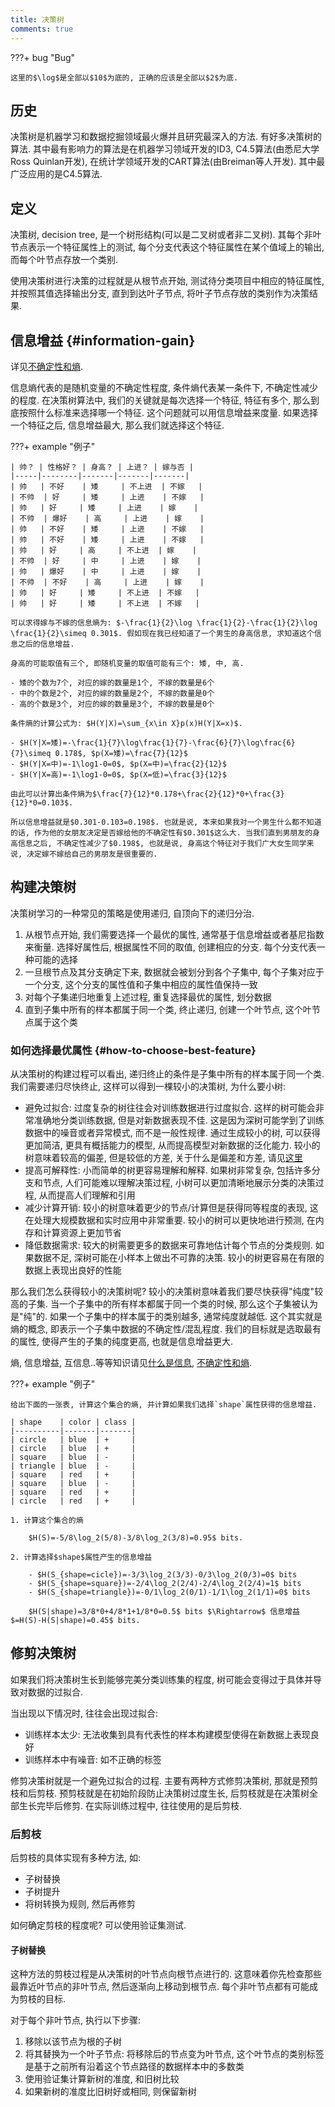 ```yaml
---
title: 决策树
comments: true
---
```


???+ bug "Bug"

    这里的$\log$是全部以$10$为底的, 正确的应该是全部以$2$为底.

## 历史

决策树是机器学习和数据挖掘领域最火爆并且研究最深入的方法. 有好多决策树的算法. 其中最有影响力的算法是在机器学习领域开发的ID3, C4.5算法(由悉尼大学Ross Quinlan开发), 在统计学领域开发的CART算法(由Breiman等人开发). 其中最广泛应用的是C4.5算法.

## 定义

决策树, decision tree, 是一个树形结构(可以是二叉树或者非二叉树). 其每个非叶节点表示一个特征属性上的测试, 每个分支代表这个特征属性在某个值域上的输出, 而每个叶节点存放一个类别.

使用决策树进行决策的过程就是从根节点开始, 测试待分类项目中相应的特征属性, 并按照其值选择输出分支, 直到到达叶子节点, 将叶子节点存放的类别作为决策结果.

## 信息增益 {#information-gain}

详见[不确定性和熵](https://gk.ricolxwz.de/information-theory/uncertainty-and-entropy).

信息熵代表的是随机变量的不确定性程度, 条件熵代表某一条件下, 不确定性减少的程度. 在决策树算法中, 我们的关键就是每次选择一个特征, 特征有多个, 那么到底按照什么标准来选择哪一个特征. 这个问题就可以用信息增益来度量. 如果选择一个特征之后, 信息增益最大, 那么我们就选择这个特征.

???+ example "例子"

    | 帅？ | 性格好？ | 身高？ | 上进？ | 嫁与否 |
    |-----|--------|-------|-------|-------|
    | 帅   | 不好    | 矮     | 不上进  | 不嫁   |
    | 不帅  | 好     | 矮     | 上进    | 不嫁   |
    | 帅   | 好     | 矮     | 上进    | 嫁    |
    | 不帅  | 爆好    | 高     | 上进    | 嫁    |
    | 帅   | 不好    | 矮     | 上进    | 不嫁   |
    | 帅   | 不好    | 矮     | 上进    | 不嫁   |
    | 帅   | 好     | 高     | 不上进  | 嫁    |
    | 不帅  | 好     | 中     | 上进    | 嫁    |
    | 帅   | 爆好    | 中     | 上进    | 嫁    |
    | 不帅  | 不好    | 高     | 上进    | 嫁    |
    | 帅   | 好     | 矮     | 不上进  | 不嫁   |
    | 帅   | 好     | 矮     | 不上进  | 不嫁   |

    可以求得嫁与不嫁的信息熵为: $-\frac{1}{2}\log \frac{1}{2}-\frac{1}{2}\log \frac{1}{2}\simeq 0.301$. 假如现在我已经知道了一个男生的身高信息, 求知道这个信息之后的信息增益. 

    身高的可能取值有三个, 即随机变量的取值可能有三个: 矮, 中, 高. 

    - 矮的个数为7个, 对应的嫁的数量是1个, 不嫁的数量是6个
    - 中的个数是2个, 对应的嫁的数量是2个, 不嫁的数量是0个
    - 高的个数是3个, 对应的嫁的数量是3个, 不嫁的数量是0个 

    条件熵的计算公式为: $H(Y|X)=\sum_{x\in X}p(x)H(Y|X=x)$. 

    - $H(Y|X=矮)=-\frac{1}{7}\log\frac{1}{7}-\frac{6}{7}\log\frac{6}{7}\simeq 0.178$, $p(X=矮)=\frac{7}{12}$
    - $H(Y|X=中)=-1\log1-0=0$, $p(X=中)=\frac{2}{12}$
    - $H(Y|X=高)=-1\log1-0=0$, $p(X=低)=\frac{3}{12}$

    由此可以计算出条件熵为$\frac{7}{12}*0.178+\frac{2}{12}*0+\frac{3}{12}*0=0.103$.

    所以信息增益就是$0.301-0.103=0.198$. 也就是说, 本来如果我对一个男生什么都不知道的话, 作为他的女朋友决定是否嫁给他的不确定性有$0.301$这么大. 当我们直到男朋友的身高信息之后, 不确定性减少了$0.198$, 也就是说, 身高这个特征对于我们广大女生同学来说, 决定嫁不嫁给自己的男朋友是很重要的.

## 构建决策树

决策树学习的一种常见的策略是使用递归, 自顶向下的递归分治. 

1. 从根节点开始, 我们需要选择一个最优的属性, 通常基于信息增益或者基尼指数来衡量. 选择好属性后, 根据属性不同的取值, 创建相应的分支. 每个分支代表一种可能的选择
2. 一旦根节点及其分支确定下来, 数据就会被划分到各个子集中, 每个子集对应于一个分支, 这个分支的属性值和子集中相应的属性值保持一致
3. 对每个子集递归地重复上述过程, 重复选择最优的属性, 划分数据
4. 直到子集中所有的样本都属于同一个类, 终止递归, 创建一个叶节点, 这个叶节点属于这个类

### 如何选择最优属性 {#how-to-choose-best-feature}

从决策树的构建过程可以看出, 递归终止的条件是子集中所有的样本属于同一个类. 我们需要递归尽快终止, 这样可以得到一棵较小的决策树, 为什么要小树:

- 避免过拟合: 过度复杂的树往往会对训练数据进行过度拟合. 这样的树可能会非常准确地分类训练数据, 但是对新数据表现不佳. 这是因为深树可能学到了训练数据中的噪音或者异常模式, 而不是一般性规律. 通过生成较小的树, 可以获得更加简洁, 更具有概括能力的模型, 从而提高模型对新数据的泛化能力. 较小的树意味着较高的偏差, 但是较低的方差, 关于什么是偏差和方差, 请见[这里](/algorithm/linear-regression/#偏差和方差)
- 提高可解释性: 小而简单的树更容易理解和解释. 如果树非常复杂, 包括许多分支和节点, 人们可能难以理解决策过程, 小树可以更加清晰地展示分类的决策过程, 从而提高人们理解和引用
- 减少计算开销: 较小的树意味着更少的节点/计算但是获得同等程度的表现, 这在处理大规模数据和实时应用中非常重要. 较小的树可以更快地进行预测, 在内存和计算资源上更加节省
- 降低数据需求: 较大的树需要更多的数据来可靠地估计每个节点的分类规则. 如果数据不足, 深树可能在小样本上做出不可靠的决策. 较小的树更容易在有限的数据上表现出良好的性能

那么我们怎么获得较小的决策树呢? 较小的决策树意味着我们要尽快获得"纯度"较高的子集. 当一个子集中的所有样本都属于同一个类的时候, 那么这个子集被认为是"纯"的. 如果一个子集中的样本属于的类别越多, 通常纯度就越低. 这个其实就是熵的概念, 即表示一个子集中数据的不确定性/混乱程度. 我们的目标就是选取最有的属性, 使得产生的子集的纯度更高, 也就是信息增益更大. 

熵, 信息增益, 互信息..等等知识请见[什么是信息](https://gk.ricolxwz.de/information-theory/what-is-information), [不确定性和熵](https://gk.ricolxwz.de/information-theory/uncertainty-and-entropy).

???+ example "例子"

    给出下面的一张表, 计算这个集合的熵, 并计算如果我们选择`shape`属性获得的信息增益.

    | shape    | color | class |
    |----------|-------|-------|
    | circle   | blue  | +     |
    | circle   | blue  | +     |
    | square   | blue  | -     |
    | triangle | blue  | -     |
    | square   | red   | +     |
    | square   | blue  | -     |
    | square   | red   | +     |
    | circle   | red   | +     |

    1. 计算这个集合的熵

        $H(S)=-5/8\log_2(5/8)-3/8\log_2(3/8)=0.95$ bits.

    2. 计算选择$shape$属性产生的信息增益

        - $H(S_{shape=cicle})=-3/3\log_2(3/3)-0/3\log_2(0/3)=0$ bits
        - $H(S_{shape=square})=-2/4\log_2(2/4)-2/4\log_2(2/4)=1$ bits
        - $H(S_{shape=triangle})=-0/1\log_2(0/1)-1/1\log_2(1/1)=0$ bits

        $H(S|shape)=3/8*0+4/8*1+1/8*0=0.5$ bits $\Rightarrow$ 信息增益$=H(S)-H(S|shape)=0.45$ bits.

## 修剪决策树

如果我们将决策树生长到能够完美分类训练集的程度, 树可能会变得过于具体并导致对数据的过拟合. 

当出现以下情况时, 往往会出现过拟合:

- 训练样本太少: 无法收集到具有代表性的样本构建模型使得在新数据上表现良好 
- 训练样本中有噪音: 如不正确的标签

修剪决策树就是一个避免过拟合的过程. 主要有两种方式修剪决策树, 那就是预剪枝和后剪枝. 预剪枝就是在初始阶段防止决策树过度生长, 后剪枝就是在决策树全部生长完毕后修剪. 在实际训练过程中, 往往使用的是后剪枝. 

### 后剪枝

后剪枝的具体实现有多种方法, 如:

- 子树替换
- 子树提升
- 将树转换为规则, 然后再修剪

如何确定剪枝的程度呢? 可以使用验证集测试. 

#### 子树替换

这种方法的剪枝过程是从决策树的叶节点向根节点进行的. 这意味着你先检查那些最靠近叶节点的非叶节点, 然后逐渐向上移动到根节点. 每个非叶节点都有可能成为剪枝的目标. 

对于每个非叶节点, 执行以下步骤:

1. 移除以该节点为根的子树
2. 将其替换为一个叶子节点: 将移除后的节点变为叶节点, 这个叶节点的类别标签是基于之前所有沿着这个节点路径的数据样本中的多数类
3. 使用验证集计算新树的准度, 和旧树比较
4. 如果新树的准度比旧树好或相同, 则保留新树